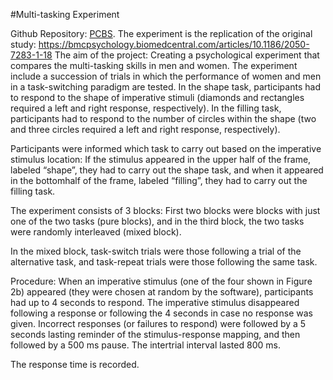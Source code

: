 #Multi-tasking Experiment

Github Repository: [PCBS](https://github.com/ervanihank/PCBS-multitasking).
The experiment is the replication of the original study: https://bmcpsychology.biomedcentral.com/articles/10.1186/2050-7283-1-18
The aim of the project: Creating a psychological experiment that compares the multi-tasking skills in men and women. 
The experiment include a succession of trials in which the performance of women and men in a task-switching paradigm are tested. 
In the shape task, participants had to respond to the shape of imperative stimuli (diamonds and rectangles required a left and right response, respectively).
In the filling task, participants had to respond to the number of circles within the shape (two and three circles required a left and right response, respectively).

Participants were informed which task to carry out based on the imperative stimulus location:
If the stimulus appeared in the upper half of the frame, labeled “shape”, they had to carry out the shape
task, and when it appeared in the bottomhalf of the frame, labeled “filling”, they had to carry out the filling task.

The experiment consists of 3 blocks: First two blocks were blocks with just one of the two tasks (pure blocks), and in the third block, the two tasks were randomly interleaved (mixed block).

In the mixed block, task-switch trials were those following a trial of the alternative task, and task-repeat trials were those following the same task.

Procedure:
When an imperative stimulus (one of the four shown in Figure 2b) appeared (they were chosen at random by the software), participants had up to 4 seconds to respond. The imperative stimulus disappeared following a response or following the 4 seconds in case no response was given. Incorrect responses (or failures to respond) were followed by a 5 seconds lasting reminder of the stimulus-response mapping,
and then followed by a 500 ms pause. The intertrial interval lasted 800 ms.

The response time is recorded.
